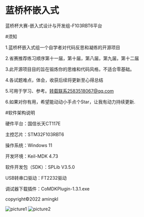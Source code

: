 # 蓝桥杯嵌入式
蓝桥杯大赛-嵌入式设计与开发组-F103RBT6平台 

#须知

1.蓝桥杯嵌入式组一个自学者对代码反思和凝练的开源项目

2.省赛推荐练习顺序第十一届，第十届，第八届，第九届，第十二届

3.此开源项目目的旨在锻炼你的思维和代码风格，不适合零基础。

4.各试题难点，体会，收获后续将更新至心得总结

5.可用于学习、参考。转载联系2583518067@qq.com

6.如果对你有用，希望能动动小手点个Star，让我有动力持续更新.

#软件架构说明

 硬件平台：国信长天CT117E 

主控芯片：STM32F103RBT6

 操作系统：Windows 11 

开发环境：Keil-MDK 4.73 

软件开发包（SDK）：SPLib V3.5.0 

USB转串口驱动：FT2232驱动 

调试器下载插件：CoMDKPlugin-1.3.1.exe

copyright©2022 amingkl       

![picture1](https://github.com/AMingKL/lanqiaobei_qianrushi/blob/main/1.png)
![picture2](https://github.com/AMingKL/lanqiaobei_qianrushi/blob/main/2.png)

